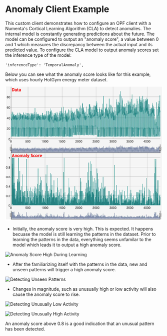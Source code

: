 # Anomaly Client Example

This custom client demonstrates how to configure an OPF client with a Numenta's
Cortical Learning Algorithm (CLA) to detect anomalies. The internal model is
constantly generating predictions about the future. The model can be configured
to output an "anomaly score", a value between 0 and 1 which measures the 
discrepancy between the actual input and its predicted value. To configure the 
CLA model to output anomaly scores set the inference type of the model:

	'inferenceType': 'TemporalAnomaly',


Below you can see what the anomaly score looks like for this example, which uses
hourly HotGym energy meter dataset.

![HotGym Anomaly Score](img/hotgym_anomaly1.png)


* Initially, the anomaly score is very high. This is expected. It happens becuase the model is
still learning the patterns in the dataset. Prior to learning the patterns in the
data, everything seems unfamilar to the model which leads it to output a high 
anomaly score. 

![Anomaly Score High During Learning](img/hotgym_anomaly2.jpg)


* After the familiarizing itself with the patterns in the data, new and unseen
patterns will trigger a high anomaly score.

![Detecting Unseen Patterns](img/hotgym_anomaly3.jpg)

* Changes in magnitude, such as unusually high or low activity will also cause the
anomaly score to rise.

![Detecting Unusually Low Activity](img/hotgym_anomaly4.jpg)

![Detecting Unusually High Activity](img/hotgym_anomaly5.jpg)



An anomaly score above 0.8 is a good indication that an unusual pattern has been
detected.


